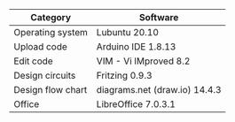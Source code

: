 | Category | Software | 
|-----------------|---------------|
|Operating system | Lubuntu 20.10 |
|Upload code	  | Arduino IDE 1.8.13 |
|Edit code	 	  | VIM - Vi IMproved 8.2 |
|Design circuits  | Fritzing 0.9.3 |
|Design flow chart  | diagrams.net (draw.io) 14.4.3|
|Office  | LibreOffice 7.0.3.1|
